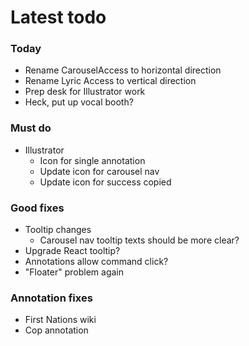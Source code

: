 # Latest todo

### Today
* Rename CarouselAccess to horizontal direction
* Rename Lyric Access to vertical direction
* Prep desk for Illustrator work
* Heck, put up vocal booth?

### Must do
* Illustrator
    * Icon for single annotation
    * Update icon for carousel nav
    * Update icon for success copied

### Good fixes
* Tooltip changes
    * Carousel nav tooltip texts should be more clear?
* Upgrade React tooltip?
* Annotations allow command click?
* "Floater" problem again

### Annotation fixes
* First Nations wiki
* Cop annotation